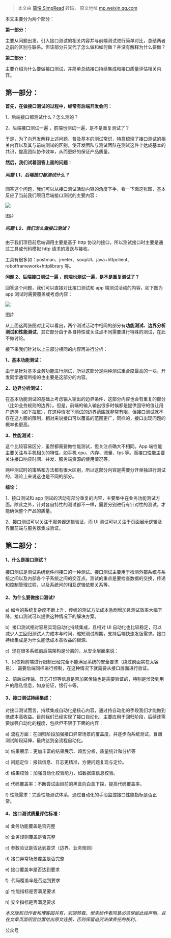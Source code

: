 > 本文由 [简悦 SimpRead](http://ksria.com/simpread/) 转码， 原文地址 [mp.weixin.qq.com](https://mp.weixin.qq.com/s/Fuua6jqdq35z-11j3LAKgA)

本文主要分为两个部分：

**第一部分：**

主要从问题出发，引入接口测试的相关内容并与前端测试进行简单对比，总结两者之前的区别与联系。但该部分只交代了怎么做和如何做？并没有解释为什么要做？

**第二部分：**

主要介绍为什么要做接口测试，并简单总结接口持续集成和接口质量评估相关内容。

**第一部分：**
---------

**首先，在做接口测试的过程中，经常有后端开发会问：**

1、后端接口都测试什么？怎么测的？

2、后端接口测试一遍 ，前端也测试一遍，是不是重复测试了？

于是，为了向开发解释上述问题，普及基本的测试常识，特意梳理了接口测试的相关内容以及其与前端测试的区别，使开发团队与测试团队在测试这件上达成基本的共识，提高团队协作效率，从而更好的保证产品质量。

**然后，我们试着回答上面的问题：**

##### 问题 1.1、后端接口都测试什么？

回答这个问题，我们可以从接口测试活动内容的角度下手，看一下面这张图，基本反应了当前我们项目后端接口测试的主要内容：

![](https://mmbiz.qpic.cn/mmbiz_png/fEsWkVrSk54caVvRebGcs99ciafpLicGwBibA2ZYT3pkddPU878iblia8OhcES6jfo8ibv4ibFEibUcTEKiafblX1rzov8Q/640?wx_fmt=png)

图片

##### 问题 1.2、我们怎么做接口测试？

由于我们项目前后端调用主要是基于 http 协议的接口，所以测试接口时主要是通过工具或代码模拟 http 请求的发送与接收。

工具有很多如：postman、jmeter、soupUI、java+httpclient、robotframework+httplibrary 等。

**问题 2、后端接口测试一遍 ，前端也测试一遍，是不是重复测试了？**

回答这个问题，我们可以直接对比接口测试和 app 端测试活动的内容，如下图为 app 测试时需要覆盖或考虑内容：

![](https://mmbiz.qpic.cn/mmbiz_png/fEsWkVrSk54caVvRebGcs99ciafpLicGwBjSDHAFxmnAWUdjTv5HdEKeBYILp13o2iaW8C90wEI6OeQOFfHVz4DiaQ/640?wx_fmt=png)

图片

从上面这两张图对比可以看出，两个测试活动中相同的部分有**功能测试、边界分析测试和性能测试**，其它部分由于各自特性或关注点不同需要进行特殊的测试，在此不做讨论。

接下来我们针对以上三部分相同的内容再进行分析：

**1、基本功能测试：**

由于是针对基本业务功能进行测试，所以这部分是两种测试重合度最高的一块，开发同学通常所指的也主要是这部分的内容。

**2、边界分析测试：**

在基本功能测试的基础上考虑输入输出的边界条件，这部分内容也会有重复的部分（比如业务规则的边界）。但是，前端的输入输出很多时候都是提供固守的值让用户选择（如下拉框），在这种情况下测试的边界范围就非常有限，但接口测试就不存在这方面的限制，相对来说接口可以覆盖的范围更广，同样的，接口出现问题的概率也更高。

**3、性能测试：**

这个比较容易区分，虽然都需要做性能测试，但关注点确大不相同。App 端性能主要关注与手机相关的特性，如手机 cpu、内存、流量、fps 等。而接口性能主要关注接口响应时间、并发、服务端资源的使用情况等。

两种测试时的策略和方法都有很大区别，所以这部分内容是需要分开单独进行测试的，理论上来说这也是不同的部分。

**综论：**

1、接口测试和 app 测试的活动有部分重复的内容，主要集中在业务功能测试方面。除此之外，针对各自特性的测试都不一样，需要分别进行有针对性的测试，才能确保整个产品的质量。

2、接口测试可以关注于服务器逻辑验证，而 UI 测试可以关注于页面展示逻辑及界面前端与服务器集成验证。

**第二部分：**
---------

#### 1、什么是接口测试？

接口测试是测试系统组件间接口的一种测试。接口测试主要用于检测外部系统与系统之间以及内部各个子系统之间的交互点。测试的重点是要检查数据的交换，传递和控制管理过程，以及系统间的相互逻辑依赖关系等。

#### 2、为什么要做接口测试?

a) 如今的系统复杂度不断上升，传统的测试方法成本急剧增加且测试效率大幅下降，接口测试可以提供这种情况下的解决方案。

b)  接口测试相对容易实现自动化持续集成，且相对 UI 自动化也比较稳定，可以减少人工回归测试人力成本与时间，缩短测试周期，支持后端快速发版需求。接口持续集成是为什么能低成本高收益的根源。

c)  现在很多系统前后端架构是分离的，从安全层面来说：

1、只依赖前端进行限制已经完全不能满足系统的安全要求（绕过前面实在太容易）， 需要后端同样进行控制，在这种情况下就需要从接口层面进行验证。

2、前后端传输、日志打印等信息是否加密传输也是需要验证的，特别是涉及到用户的隐私信息，如身份证，银行卡等。

#### 3、接口测试持续集成：

对接口测试而言，持续集成自动化是核心内容，通过持自动化的手段我们才能做到低成本高收益。目前我们已经实现了接口自动化，主要应用于回归阶段，后续还需要加强自动化的程度，包括但不限于下面的内容：

a) 流程方面：在回归阶段加强接口异常场景的覆盖度，并逐步向系统测试，冒烟测试阶段延伸，最终达到全流程自动化。

b) 结果展示：更加丰富的结果展示、趋势分析，质量统计和分析等

c) 问题定位：报错信息、日志更精准，方便问题复现与定位。

d) 结果校验：加强自动化校验能力，如数据库信息校验。

e) 代码覆盖率：不断尝试由目前的黑盒向白盒下探，提高代码覆盖率。

f) 性能需求：完善性能测试体系，通过自动化的手段监控接口性能指标是否正常。

#### 4、接口测试质量评估标准：

a) 业务功能覆盖是否完整

b) 业务规则覆盖是否完整

c) 参数验证是否达到要求（边界、业务规则）

d) 接口异常场景覆盖是否完整

e) 接口覆盖率是否达到要求

f)  代码覆盖率是否达到要求

g) 性能指标是否满足要求

h) 安全指标是否满足要求

_本文版权归作者和博客园共有，欢迎转载，但未经作者同意必须保留此段声明，且在文章页面明显位置给出原文连接，否则保留追究法律责任的权利。_

公众号